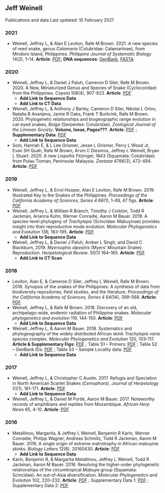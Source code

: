 ## Jeff Weinell
 Publications and data
 Last updated: 10 February 2021


### 2021
 - Weinell, Jeffrey L, & Alan E Leviton, Rafe M Brown. 2021. A new species of reed snake, genus *Calamaria* (Colubridae: Calamariinae), from Mindoro Island, Philippines. *Philippine Journal of Systematic Biology* 14(2), 1–14. 
**Article**: [PDF](https://github.com/JeffWeinell/publications/raw/main/papers/Weinell-et-al_2021_Calamaria-alcalai.pdf); **DNA sequences**: [GenBank](https://github.com/JeffWeinell/publications/raw/main/data/Weinell-et-al_2021_Calamaria-alcalai_DNA-sequences.gb), [FASTA](https://github.com/JeffWeinell/publications/raw/main/data/Weinell-et-al_2021_Calamaria-alcalai_DNA-sequences.fas)

### 2020
 - Weinell, Jeffrey L, & Daniel J Paluh, Cameron D Siler, Rafe M Brown. 2020. A New, Miniaturized Genus and Species of Snake (Cyclocoridae) from the Philippines. *Copeia* 108(4), 907-923.
**Article**: [PDF](https://github.com/JeffWeinell/publications/raw/main/papers/Weinell-et-al_2020_Levitonius.pdf)
   - **Add Link to Sequence Data**
   - **Add Link to CT Data**
 - Weinell, Jeffrey L, & Anthony J Barley, Cameron D Siler, Nikolai L Orlov, Natalia B Ananjeva, Jamie R Oaks, Frank T Burbrink, Rafe M Brown. 2020. Phylogenetic relationships and biogeographic range evolution in cat-eyed snakes, *Boiga* (Serpentes: Colubridae). *Zoological Journal of the Linnean Society*. **Volume, Issue, Pages???**.
**Article**: [PDF](https://github.com/JeffWeinell/publications/raw/main/papers/Weinell-et-al-2020_Boiga-Biogeography_ZJLS_Advance-Article.pdf)
; **Supplementary Data**: [PDF](https://github.com/JeffWeinell/publications/raw/main/data/Weinell_Boiga_ZJLS_zlaa090_SupplementaryData_GENBANK_IDs_CORRECTED.pdf)
   - **Add Link to Sequence Data**
 - Som, Hannah E, & L Lee Grismer, Jesse L Grismer, Perry L Wood Jr, Evan SH Quah, Rafe M Brown, Arvin C Diesmos, Jeffrey L Weinell, Bryan L Stuart. 2020. A new *Liopeltis* Fitzinger, 1843 (Squamata: Colubridae) from Pulau Tioman, Peninsular Malaysia. *Zootaxa* 4766(3), 472-484.
**Article**: [PDF](https://github.com/JeffWeinell/publications/raw/main/papers/Som-et-al_2020_Liopeltis-tiomanica.pdf)

### 2019
 - Weinell, Jeffrey L, & Errol Hooper, Alan E Leviton, Rafe M Brown. 2019. Illustrated Key to the Snakes of the Philippines. *Proceedings of the California Academy of Sciences, Series 4* 66(1), 1-49, 47 figs.
**Article**: [PDF](https://github.com/JeffWeinell/publications/raw/main/papers/Weinell-et-al_2019c_Illustrated-Key-to-Philippine-Snakes_Final-Version_HQ.pdf)
 - Weinell, Jeffrey L, & William R Branch, Timothy J Colston, Todd R Jackman, Arianna Kuhn, Werner Conradie, Aaron M Bauer. 2019. A species-level phylogeny of *Trachylepis* (Scincidae: Mabuyinae) provides insight into their reproductive mode evolution. *Molecular Phylogenetics and Evolution* 136, 183-195.
**Article**: [PDF](https://github.com/JeffWeinell/publications/raw/main/papers/Weinell-et-al_2019b_Trachylepis_FinalVersion.pdf)
   - **Add Link to Sequence Data**
 - Weinell, Jeffrey L, & Daniel J Paluh, Amber L Singh, and David C Blackburn, 2019. *Myersophis alpestris* (Myers’ Mountain Snake). Reproduction. *Herpetological Review*. 50(1) 164–165.
**Article**: [PDF](https://github.com/JeffWeinell/publications/raw/main/papers/Weinell-et-al_2019a_Myersophis-alpestris_reproduction_HerpReview.pdf)
   - **Add Link to CT Scan**

### 2018
 - Leviton, Alan E, & Cameron D Siler, Jeffrey L Weinell, Rafe M Brown. 2018. Synopsis of the snakes of the Philippines: A synthesis of data from biodiversity repositories, field studies, and the literature. *Proceedings of the California Academy of Sciences, Series 4* 64(14), 399-568.
**Article**: [PDF](https://github.com/JeffWeinell/publications/raw/main/papers/Leviton-et-al_2018_SynopsisPhilippineSnakes.pdf)
 - Weinell, Jeffrey L, & Rafe M Brown. 2018. Discovery of an old, archipelago-wide, endemic radiation of Philippine snakes. *Molecular phylogenetics and evolution* 119, 144-150.
**Article**: [PDF](https://github.com/JeffWeinell/publications/raw/main/papers/Weinell-&-Brown_2018_Cyclocorinae.pdf)
   - **Add Link to Sequence Data**
 - Weinell, Jeffrey L, & Aaron M Bauer. 2018. Systematics and phylogeography of the widely distributed African skink *Trachylepis varia* species complex. *Molecular Phylogenetics and Evolution* 120, 103–117.
**Article & Supplementary Figs**: [PDF](https://github.com/JeffWeinell/publications/raw/main/papers/Weinell2018_Trachylepis-varia_MPE_Final_WithSupplementary.pdf)
; Table S1 – Primers: [PDF](https://github.com/JeffWeinell/publications/raw/main/data/Weinell2018_Trachylepis-varia_MPE_TableS1_primers.pdf)
; Table S2 – GenBank IDs: [PDF](https://github.com/JeffWeinell/publications/raw/main/data/Weinell2018_Trachylepis-varia_MPE_TableS2_genbank.pdf)
; Table S3 – Sample Locality data: [PDF](https://github.com/JeffWeinell/publications/raw/main/data/Weinell2018_Trachylepis-varia_MPE_TableS3_LocalityData.pdf)
   - **Add Link to Sequence Data**

### 2017
 - Weinell, Jeffrey L, & Christopher C Austin. 2017. Refugia and Speciation in North American Scarlet Snakes (*Cemophora*). *Journal of Herpetology* 51(1), 161-171.
**Article**: [PDF](https://github.com/JeffWeinell/publications/raw/main/papers/Weinell-&-Austin_2017_Cemophora.pdf)
   - **Add Link to Sequence Data**
 - Weinell, Jeffrey L, & Daniel M Portik, Aaron M Bauer. 2017. Noteworthy records of amphibians and reptiles from Mozambique. *African Herp News* 65, 4-10.
**Article**: [PDF](https://github.com/JeffWeinell/publications/raw/main/papers/Weinell-et-al_2017_MozambiqueNote.pdf)

### 2016
 - Metallinou, Margarita, & Jeffrey L Weinell, Benjamin R Karin, Werner Conradie, Philipp Wagner, Andreas Schmitz, Todd R Jackman, Aaron M Bauer. 2016. A single origin of extreme matrotrophy in African mabuyine skinks. *Biology Letters* 12(8), 20160430.
**Article**: [PDF](https://github.com/JeffWeinell/publications/raw/main/papers/Metallinou-et-al_2016.pdf)
   - **Add Link to Sequence Data**
 - Karin, Benjamin R, & Margarita Metallinou, Jeffrey L Weinell, Todd R Jackman, Aaron M Bauer. 2016. Resolving the higher-order phylogenetic relationships of the circumtropical *Mabuya* group (Squamata: Scincidae): An out-of-Asia diversification. *Molecular Phylogenetics and Evolution* 102, 220–232.
**Article**: [PDF](https://github.com/JeffWeinell/publications/raw/main/papers/Karin-et-al_2016_Mabuya-group.pdf)
; Supplementary Data 1: [PDF](https://github.com/JeffWeinell/publications/raw/main/data/Karin-et-al_2016_SupplementaryData1.pdf)
; Supplementary Data 2: [PDF](https://github.com/JeffWeinell/publications/raw/main/data/Karin-et-al_2016_SupplementaryData2.xlsx)




